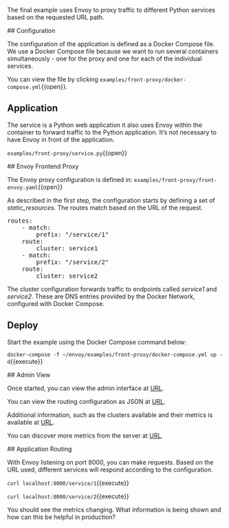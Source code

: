 The final example uses Envoy to proxy traffic to different Python services based on the requested URL path.

## Configuration

The configuration of the application is defined as a Docker Compose file. We use a Docker Compose file because we want to run several containers simultaneously - one for the proxy and one for each of the individual services.

You can view the file by clicking `examples/front-proxy/docker-compose.yml`{{open}}.

## Application

The service is a Python web application it also uses Envoy within the container to forward traffic to the Python application. It’s not necessary to have Envoy in front of the application.

`examples/front-proxy/service.py`{{open}}

## Envoy Frontend Proxy

The Envoy proxy configuration is defined in: `examples/front-proxy/front-envoy.yaml`{{open}}

As described in the first step, the configuration starts by defining a set of *static_resources*. The routes match based on the URL of the request.

<pre class="file">routes:
    - match:
        prefix: "/service/1"
    route:
        cluster: service1
    - match:
        prefix: "/service/2"
    route:
        cluster: service2
</pre>

The cluster configuration forwards traffic to endpoints called _service1_ and _service2_. These are DNS entries provided by the Docker Network, configured with Docker Compose.

## Deploy

Start the example using the Docker Compose command below:

`docker-compose -f ~/envoy/examples/front-proxy/docker-compose.yml up -d`{{execute}}

## Admin View

Once started, you can view the admin interface at [URL]({{TRAFFIC_HOST1_8001}}).

You can view the routing configuration as JSON at [URL]({{TRAFFIC_HOST1_8001}}/config_dump).

Additional information, such as the clusters available and their metrics is available at [URL]({{TRAFFIC_HOST1_8001}}/clusters).

You can discover more metrics from the server at [URL]({{TRAFFIC_HOST1_8001}}/stats). 

## Application Routing

With Envoy listening on port 8000, you can make requests. Based on the URL used, different services will respond according to the configuration.

`curl localhost:8000/service/1`{{execute}}

`curl localhost:8000/service/2`{{execute}}

You should see the metrics changing. What information is being shown and how can this be helpful in production?
